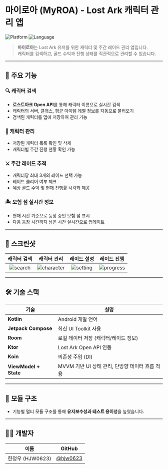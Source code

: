 # 마이로아 (MyROA) - Lost Ark 캐릭터 관리 앱

![Platform](https://img.shields.io/badge/platform-Android-blue)
![Language](https://img.shields.io/badge/language-Kotlin-orange)

> **마이로아**는 Lost Ark 유저를 위한 캐릭터 및 주간 레이드 관리 앱입니다.  
> 캐릭터를 검색하고, 골드 수익과 진행 상태를 직관적으로 관리할 수 있습니다.

---

## 🧩 주요 기능

### 🔍 캐릭터 검색
- **로스트아크 Open API**를 통해 캐릭터 이름으로 실시간 검색
- 캐릭터의 서버, 클래스, 평균 아이템 레벨 정보를 자동으로 불러오기
- 검색된 캐릭터를 앱에 저장하여 관리 가능

### 🎯 캐릭터 관리
- 저장된 캐릭터 목록 확인 및 삭제
- 캐릭터별 주간 진행 현황 확인 가능

### ⚔️ 주간 레이드 추적
- 캐릭터당 최대 3개의 레이드 선택 가능
- 레이드 클리어 여부 체크
- 예상 골드 수익 및 현재 진행률 시각화 제공

### 🏝️ 모험 섬 실시간 정보
- 현재 시간 기준으로 등장 중인 모험 섬 표시
- 다음 등장 시간까지 남은 시간 실시간으로 업데이트

---

## 📱 스크린샷
| 캐릭터 검색 | 캐릭터 관리 | 레이드 설정 | 레이드 진행 |
|:--:|:--:|:--:|:--:|
| ![search](docs/screenshots/characterSearch_screen) | ![character](docs/screenshots/character.png) | ![setting](docs/screenshots/setting.png) | ![progress](docs/screenshots/progress.png) |

---

## 🛠️ 기술 스택

| 기술 | 설명 |
|------|------|
| **Kotlin** | Android 개발 언어 |
| **Jetpack Compose** | 최신 UI Toolkit 사용 |
| **Room** | 로컬 데이터 저장 (캐릭터/레이드 정보) |
| **Ktor** | Lost Ark Open API 연동 |
| **Koin** | 의존성 주입 (DI) |
| **ViewModel + State** | MVVM 기반 UI 상태 관리, 단방향 데이터 흐름 적용 |

---

## 📁 모듈 구조

- 기능별 멀티 모듈 구조를 통해 **유지보수성과 테스트 용이성**을 높였습니다.

---

## 🧑‍💻 개발자

| 이름 | GitHub |
|------|--------|
| 한정우 (HJW0623) | [@hjw0623](https://github.com/hjw0623) |


